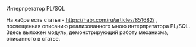 Интерпретатор PL/SQL

На хабре есть статья - https://habr.com/ru/articles/851682/ , посвещенная описанию реализованного мною интерпретатора PL/SQL.
Здесь выложен модуль, демонстрирующий работу механизма, описанного в статье.
